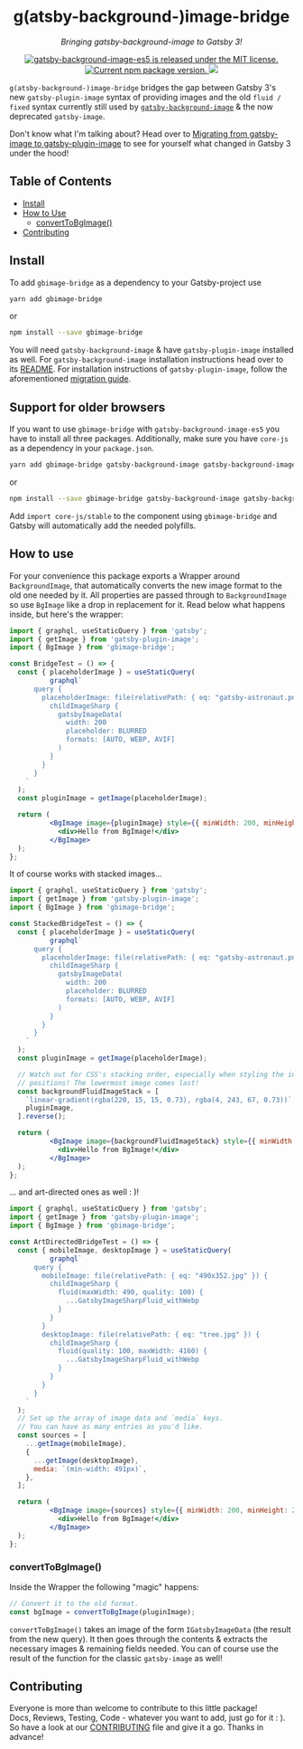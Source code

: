 <h1 align="center">
  g(atsby-background-)image-bridge
</h1>
<p align="center">
  <i>Bringing gatsby-background-image to Gatsby 3!</i>
</p>
<p align="center">
  <a href="https://github.com/timhagn/gatsby-background-image/blob/main/LICENSE">
    <img src="https://img.shields.io/badge/license-MIT-blue.svg" alt="gatsby-background-image-es5 is released under the MIT license." />
  </a>
  <a href="https://www.npmjs.org/package/gbimage-bridge">
    <img src="https://img.shields.io/npm/v/gbimage-bridge.svg" alt="Current npm package version." />
  </a>
  <a href="https://codecov.io/gh/timhagn/gatsby-background-image">
    <img src="https://codecov.io/gh/timhagn/gatsby-background-image/branch/main/graph/badge.svg" />
  </a>
</p>

`g(atsby-background-)image-bridge` bridges the gap between Gatsby 3's new
`gatsby-plugin-image` syntax of providing images and the old
`fluid / fixed` syntax currently still used by
[`gatsby-background-image`](https://github.com/timhagn/gatsby-background-image)
& the now deprecated `gatsby-image`.

Don't know what I'm talking about? Head over to
[Migrating from gatsby-image to gatsby-plugin-image](https://www.gatsbyjs.com/docs/reference/release-notes/image-migration-guide/)
to see for yourself what changed in Gatsby 3 under the hood!

## Table of Contents

- [Install](#install)
- [How to Use](#how-to-use)
  - [convertToBgImage()](#converttobgimage)
- [Contributing](#contributing)

## Install

To add `gbimage-bridge` as a dependency to your Gatsby-project use

```bash
yarn add gbimage-bridge
```

or

```bash
npm install --save gbimage-bridge
```

You will need `gatsby-background-image` & have `gatsby-plugin-image` installed
as well. For `gatsby-background-image` installation instructions head over to
its [README](https://github.com/timhagn/gatsby-background-image/tree/main/packages/gatsby-background-image).
For installation instructions of `gatsby-plugin-image`, follow the
aforementioned [migration guide](https://www.gatsbyjs.com/docs/reference/release-notes/image-migration-guide/).


## Support for older browsers

If you want to use `gbimage-bridge` with `gatsby-background-image-es5` you have to install all three packages.
Additionally, make sure you have `core-js` as a dependency in your `package.json`.

```bash
yarn add gbimage-bridge gatsby-background-image gatsby-background-image-es5 core-js`
```

or 

```bash
npm install --save gbimage-bridge gatsby-background-image gatsby-background-image-es5 core-js`
```

Add `import core-js/stable` to the component using `gbimage-bridge` and Gatsby will automatically add
the needed polyfills.


## How to use

For your convenience this package exports a Wrapper around `BackgroundImage`,
that automatically converts the new image format to the old one needed by it.
All properties are passed through to `BackgroundImage` so use `BgImage` like a
drop in replacement for it.
Read below what happens inside, but here's the wrapper:

```jsx
import { graphql, useStaticQuery } from 'gatsby';
import { getImage } from 'gatsby-plugin-image';
import { BgImage } from 'gbimage-bridge';

const BridgeTest = () => {
  const { placeholderImage } = useStaticQuery(
          graphql`
      query {
        placeholderImage: file(relativePath: { eq: "gatsby-astronaut.png" }) {
          childImageSharp {
            gatsbyImageData(
              width: 200
              placeholder: BLURRED
              formats: [AUTO, WEBP, AVIF]
            )
          }
        }
      }
    `
  );
  const pluginImage = getImage(placeholderImage);

  return (
          <BgImage image={pluginImage} style={{ minWidth: 200, minHeight: 200 }}>
            <div>Hello from BgImage!</div>
          </BgImage>
  );
};
```

It of course works with stacked images...

```jsx
import { graphql, useStaticQuery } from 'gatsby';
import { getImage } from 'gatsby-plugin-image';
import { BgImage } from 'gbimage-bridge';

const StackedBridgeTest = () => {
  const { placeholderImage } = useStaticQuery(
          graphql`
      query {
        placeholderImage: file(relativePath: { eq: "gatsby-astronaut.png" }) {
          childImageSharp {
            gatsbyImageData(
              width: 200
              placeholder: BLURRED
              formats: [AUTO, WEBP, AVIF]
            )
          }
        }
      }
    `
  );
  const pluginImage = getImage(placeholderImage);

  // Watch out for CSS's stacking order, especially when styling the individual
  // positions! The lowermost image comes last!
  const backgroundFluidImageStack = [
    `linear-gradient(rgba(220, 15, 15, 0.73), rgba(4, 243, 67, 0.73))`,
    pluginImage,
  ].reverse();

  return (
          <BgImage image={backgroundFluidImageStack} style={{ minWidth: 200, minHeight: 200 }}>
            <div>Hello from BgImage!</div>
          </BgImage>
  );
};
```

... and art-directed ones as well : )!

```jsx
import { graphql, useStaticQuery } from 'gatsby';
import { getImage } from 'gatsby-plugin-image';
import { BgImage } from 'gbimage-bridge';

const ArtDirectedBridgeTest = () => {
  const { mobileImage, desktopImage } = useStaticQuery(
          graphql`
      query {
        mobileImage: file(relativePath: { eq: "490x352.jpg" }) {
          childImageSharp {
            fluid(maxWidth: 490, quality: 100) {
              ...GatsbyImageSharpFluid_withWebp
            }
          }
        }
        desktopImage: file(relativePath: { eq: "tree.jpg" }) {
          childImageSharp {
            fluid(quality: 100, maxWidth: 4160) {
              ...GatsbyImageSharpFluid_withWebp
            }
          }
        }
      }
    `
  );
  // Set up the array of image data and `media` keys.
  // You can have as many entries as you'd like.
  const sources = [
    ...getImage(mobileImage),
    {
      ...getImage(desktopImage),
      media: `(min-width: 491px)`,
    },
  ];

  return (
          <BgImage image={sources} style={{ minWidth: 200, minHeight: 200 }}>
            <div>Hello from BgImage!</div>
          </BgImage>
  );
};
```

### convertToBgImage()

Inside the Wrapper the following "magic" happens:

```jsx
// Convert it to the old format.
const bgImage = convertToBgImage(pluginImage);
```

`convertToBgImage()` takes an image of the form `IGatsbyImageData` (the result
from the new query). It then goes through the contents & extracts the necessary
images & remaining fields needed. You can of course use the result of the
function for the classic `gatsby-image` as well!


## Contributing

Everyone is more than welcome to contribute to this little package!  
Docs, Reviews, Testing, Code - whatever you want to add, just go for it : ).
So have a look at our [CONTRIBUTING](https://github.com/timhagn/gatsby-background-image/blob/main/CONTRIBUTING.md) file and give it a go.
Thanks in advance!
